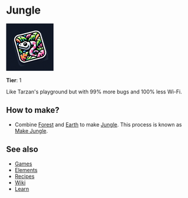 # Jungle

![](../images/item.jungle.png)

**Tier**: 1

Like Tarzan's playground but with 99% more bugs and 100% less Wi-Fi.

## How to make?

* Combine [Forest](/wiki/elements/forest) and [Earth](/wiki/elements/earth) to make [Jungle](/wiki/elements/jungle). This process is known as [Make Jungle](/wiki/recipes/make-jungle).

## See also

* [Games](/wiki/games)
* [Elements](/wiki/elements)
* [Recipes](/wiki/recipes)
* [Wiki](/wiki/index)
* [Learn](/learn/index)